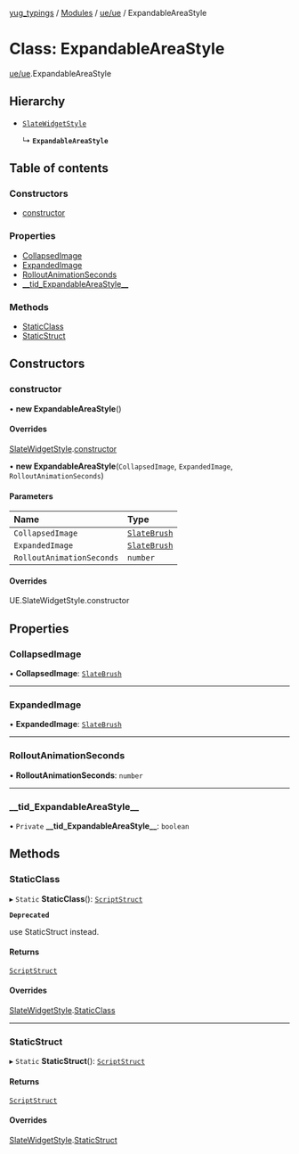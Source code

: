 [yug_typings](../README.md) / [Modules](../modules.md) / [ue/ue](../modules/ue_ue.md) / ExpandableAreaStyle

# Class: ExpandableAreaStyle

[ue/ue](../modules/ue_ue.md).ExpandableAreaStyle

## Hierarchy

- [`SlateWidgetStyle`](ue_ue.SlateWidgetStyle.md)

  ↳ **`ExpandableAreaStyle`**

## Table of contents

### Constructors

- [constructor](ue_ue.ExpandableAreaStyle.md#constructor)

### Properties

- [CollapsedImage](ue_ue.ExpandableAreaStyle.md#collapsedimage)
- [ExpandedImage](ue_ue.ExpandableAreaStyle.md#expandedimage)
- [RolloutAnimationSeconds](ue_ue.ExpandableAreaStyle.md#rolloutanimationseconds)
- [\_\_tid\_ExpandableAreaStyle\_\_](ue_ue.ExpandableAreaStyle.md#__tid_expandableareastyle__)

### Methods

- [StaticClass](ue_ue.ExpandableAreaStyle.md#staticclass)
- [StaticStruct](ue_ue.ExpandableAreaStyle.md#staticstruct)

## Constructors

### constructor

• **new ExpandableAreaStyle**()

#### Overrides

[SlateWidgetStyle](ue_ue.SlateWidgetStyle.md).[constructor](ue_ue.SlateWidgetStyle.md#constructor)

• **new ExpandableAreaStyle**(`CollapsedImage`, `ExpandedImage`, `RolloutAnimationSeconds`)

#### Parameters

| Name | Type |
| :------ | :------ |
| `CollapsedImage` | [`SlateBrush`](ue_ue.SlateBrush.md) |
| `ExpandedImage` | [`SlateBrush`](ue_ue.SlateBrush.md) |
| `RolloutAnimationSeconds` | `number` |

#### Overrides

UE.SlateWidgetStyle.constructor

## Properties

### CollapsedImage

• **CollapsedImage**: [`SlateBrush`](ue_ue.SlateBrush.md)

___

### ExpandedImage

• **ExpandedImage**: [`SlateBrush`](ue_ue.SlateBrush.md)

___

### RolloutAnimationSeconds

• **RolloutAnimationSeconds**: `number`

___

### \_\_tid\_ExpandableAreaStyle\_\_

• `Private` **\_\_tid\_ExpandableAreaStyle\_\_**: `boolean`

## Methods

### StaticClass

▸ `Static` **StaticClass**(): [`ScriptStruct`](ue_ue.ScriptStruct.md)

**`Deprecated`**

use StaticStruct instead.

#### Returns

[`ScriptStruct`](ue_ue.ScriptStruct.md)

#### Overrides

[SlateWidgetStyle](ue_ue.SlateWidgetStyle.md).[StaticClass](ue_ue.SlateWidgetStyle.md#staticclass)

___

### StaticStruct

▸ `Static` **StaticStruct**(): [`ScriptStruct`](ue_ue.ScriptStruct.md)

#### Returns

[`ScriptStruct`](ue_ue.ScriptStruct.md)

#### Overrides

[SlateWidgetStyle](ue_ue.SlateWidgetStyle.md).[StaticStruct](ue_ue.SlateWidgetStyle.md#staticstruct)
